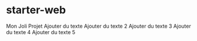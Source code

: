 # starter-web
Mon Joli Projet
Ajouter du texte
Ajouter du texte 2
Ajouter du texte 3
Ajouter du texte 4
Ajouter du texte 5
